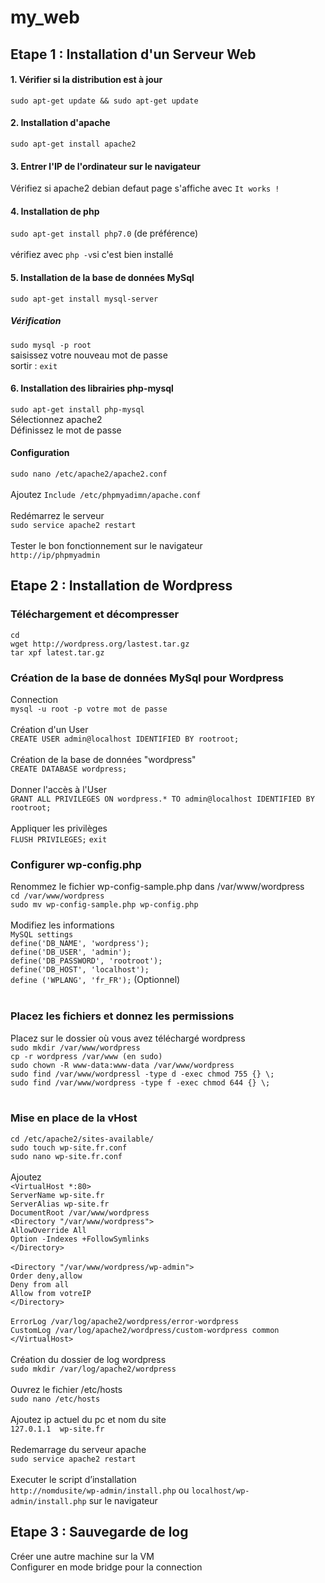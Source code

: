 # my_web

## Etape 1 : Installation d'un Serveur Web

#### 1. Vérifier si la distribution est à jour
`sudo apt-get update && sudo apt-get update`
#### 2. Installation d'apache
`sudo apt-get install apache2`
#### 3. Entrer l'IP de l'ordinateur sur le navigateur
Vérifiez si apache2 debian defaut page s'affiche avec `It works !` 
#### 4. Installation de php
`sudo apt-get install php7.0` (de préférence) <br><br>
vérifiez avec `php -v`si c'est bien installé
#### 5. Installation de la base de données MySql
`sudo apt-get install mysql-server` <br>
##### Vérification <br>
`sudo mysql -p root`<br>
saisissez votre nouveau mot de passe <br>
sortir : `exit`

#### 6. Installation des librairies php-mysql
`sudo apt-get install php-mysql`<br>
Sélectionnez apache2 <br>
Définissez le mot de passe <br>
#### Configuration <br>
`sudo nano /etc/apache2/apache2.conf`<br><br>
Ajoutez `Include /etc/phpmyadimn/apache.conf`<br><br>
Redémarrez le serveur<br> `sudo service apache2 restart`<br><br>
Tester le bon fonctionnement sur le navigateur<br> `http://ip/phpmyadmin`


## Etape 2 : Installation de Wordpress
### Téléchargement et décompresser
`cd`<br>
`wget http://wordpress.org/lastest.tar.gz`<br>
`tar xpf latest.tar.gz`<br>
### Création de la base de données MySql pour Wordpress
Connection <br>`mysql -u root -p votre mot de passe`<br><br>
Création d'un User <br> `CREATE USER admin@localhost IDENTIFIED BY rootroot;`<br><br>
Création de la base de données "wordpress" <br> `CREATE DATABASE wordpress;`<br><br>
Donner l'accès à l'User <br> `GRANT ALL PRIVILEGES ON wordpress.* TO admin@localhost IDENTIFIED BY rootroot;`<br><br>
Appliquer les privilèges <br> `FLUSH PRIVILEGES;` `exit`
### Configurer wp-config.php
Renommez le fichier wp-config-sample.php dans /var/www/wordpress <br>
`cd /var/www/wordpress`<br>
`sudo mv wp-config-sample.php wp-config.php`<br><br>
Modifiez les informations<br>
`MySQL settings`<br>
`define('DB_NAME', 'wordpress');`<br>
`define('DB_USER', 'admin');`    <br>
`define('DB_PASSWORD', 'rootroot');`<br>
`define('DB_HOST', 'localhost');`<br>
`define ('WPLANG', 'fr_FR');` (Optionnel) <br><br>
### Placez les fichiers et donnez les permissions
Placez sur le dossier où vous avez téléchargé wordpress<br>
`sudo mkdir /var/www/wordpress`<br>
`cp -r wordpress /var/www (en sudo)`<br>
`sudo chown -R www-data:www-data /var/www/wordpress`<br>
`sudo find /var/www/wordpressl -type d -exec chmod 755 {} \;`<br>
`sudo find /var/www/wordpress -type f -exec chmod 644 {} \;`<br><br>
### Mise en place de la vHost
`cd /etc/apache2/sites-available/`<br>
`sudo touch wp-site.fr.conf`<br>
`sudo nano wp-site.fr.conf`<br><br>
Ajoutez<br>
`<VirtualHost *:80>`<br>
`ServerName wp-site.fr`<br>
`ServerAlias wp-site.fr`<br>
`DocumentRoot /var/www/wordpress`<br>
`<Directory "/var/www/wordpress">`<br>
`AllowOverride All`<br>
`Option -Indexes +FollowSymlinks`<br>
`</Directory>`<br><br>
`<Directory "/var/www/wordpress/wp-admin">`<br>
`Order deny,allow`<br>
`Deny from all`<br>
`Allow from votreIP`<br>
`</Directory>`<br><br>
`ErrorLog /var/log/apache2/wordpress/error-wordpress`<br>
`CustomLog /var/log/apache2/wordpress/custom-wordpress common`<br>
`</VirtualHost>`<br><br>
Création du dossier de log wordpress<br>
`sudo mkdir /var/log/apache2/wordpress`<br><br>
Ouvrez le fichier /etc/hosts<br>
`sudo nano /etc/hosts`<br><br>
Ajoutez ip actuel du pc et nom du site<br>
`127.0.1.1	wp-site.fr`<br><br>
Redemarrage du serveur apache <br>
`sudo service apache2 restart` <br><br>
Executer le script d’installation<br>
`http://nomdusite/wp-admin/install.php` ou `localhost/wp-admin/install.php` sur le navigateur

## Etape 3 : Sauvegarde de log
Créer une autre machine sur la VM<br>
Configurer en mode bridge pour la connection<br>


